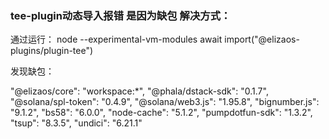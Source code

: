 
### tee-plugin动态导入报错 是因为缺包 解决方式：
通过运行：
node --experimental-vm-modules
await import("@elizaos-plugins/plugin-tee") 

发现缺包：

 "@elizaos/core": "workspace:*",
        "@phala/dstack-sdk": "0.1.7",
        "@solana/spl-token": "0.4.9",
        "@solana/web3.js": "1.95.8",
        "bignumber.js": "9.1.2",
        "bs58": "6.0.0",
        "node-cache": "5.1.2",
        "pumpdotfun-sdk": "1.3.2",
        "tsup": "8.3.5",
        "undici": "6.21.1"